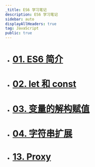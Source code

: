 ```yaml
---
_title: ES6 学习笔记
description: ES6 学习笔记
sidebar: auto
displayAllHeaders: true
tag: JavaScript
public: true
---
```


- # [01. ES6 简介](01.intro.md)
- # [02. let 和 const](02.let-const.md)
- # [03. 变量的解构赋值](03.destructuring.md)
- # [04. 字符串扩展](04.string-extend.md)
- # [13. Proxy](13.proxy.md)